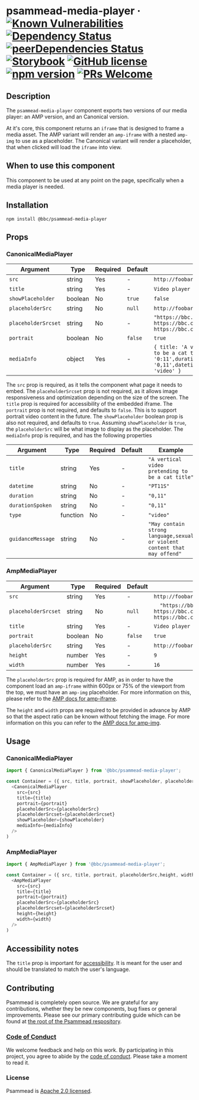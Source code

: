 # psammead-media-player &middot; [![Known Vulnerabilities](https://snyk.io/test/github/bbc/psammead/badge.svg?targetFile=packages%2Fcomponents%2Fpsammead-brand%2Fpackage.json)](https://snyk.io/test/github/bbc/psammead?targetFile=packages%2Fcomponents%2Fpsammead-brand%2Fpackage.json) [![Dependency Status](https://david-dm.org/bbc/psammead.svg?path=packages/components/psammead-media-player)](https://david-dm.org/bbc/psammead?path=packages/components/psammead-media-player) [![peerDependencies Status](https://david-dm.org/bbc/psammead/peer-status.svg?path=packages/components/psammead-media-player)](https://david-dm.org/bbc/psammead?path=packages/components/psammead-media-player&type=peer) [![Storybook](https://raw.githubusercontent.com/storybooks/brand/master/badge/badge-storybook.svg?sanitize=true)](https://bbc.github.io/psammead/?path=/story/brand--default) [![GitHub license](https://img.shields.io/badge/license-Apache%202.0-blue.svg)](https://github.com/bbc/psammead/blob/latest/LICENSE) [![npm version](https://img.shields.io/npm/v/@bbc/psammead-media-player.svg)](https://www.npmjs.com/package/@bbc/psammead-media-player) [![PRs Welcome](https://img.shields.io/badge/PRs-welcome-brightgreen.svg)](https://github.com/bbc/psammead/blob/latest/CONTRIBUTING.md) 

## Description
The `psammead-media-player` component exports two versions of our media player: an AMP version, and an Canonical version.

At it's core, this component returns an `iframe` that is designed to frame a media asset. 
The AMP variant will render an `amp-iframe` with a nested `amp-img` to use as a placeholder.
The Canonical variant will render a placeholder, that when clicked will load the `iframe` into view.

## When to use this component
This component to be used at any point on the page, specifically when a media player is needed.

## Installation
`npm install @bbc/psammead-media-player`

## Props
### CanonicalMediaPlayer

| Argument  | Type                | Required | Default | Example         |
|-----------|---------------------|----------|---------|-----------------|
| `src` | string | Yes   | - | `http://foobar.com/embeddable_endpoint` |
| `title` | string | Yes | - | `Video player` |
| `showPlaceholder` | boolean | No   | `true` | `false` |
| `placeholderSrc` | string | No   | `null` | `http://foobar.com/placeholder.png` |
| `placeholderSrcset` | string | No   | - | `"https://bbc.com/300/cat.jpg 300w, https://bbc.com/450/cat.jpg 450w, https://bbc.com/600/cat.jpg 600w"` |
| `portrait` | boolean | No   | `false` | `true` |
| `mediaInfo` | object | Yes   | - | `{ title: 'A vertical video pretending to be a cat title',duration: '0:11',durationSpoken: '0,11',datetime: 'PT11S',type: 'video' }`|

The `src` prop is required, as it tells the component what page it needs to embed.
The `placeholderSrcset` prop is not required, as it allows image responsiveness and optimization depending on the size of the screen.
The `title` prop is required for accessibility of the embedded iframe.
The `portrait` prop is not required, and defaults to `false`. This is to support portrait video content in the future.
The `showPlaceholder` boolean prop is also not required, and defaults to `true`.
Assuming `showPlaceholder` is `true`, the `placeholderSrc` will be what image to display as the placeholder.
The `mediaInfo` prop is required, and has the following properties

| Argument  | Type                | Required | Default | Example         |
|-----------|---------------------|----------|---------|-----------------|
| `title` | string | Yes   | - | `"A vertical video pretending to be a cat title"` |
| `datetime` | string | No| - | `"PT11S"` |
| `duration` | string| No   | - | `"0,11"` |
| `durationSpoken` | string | No   | - | `"0,11"` |
| `type` | function | No   | - | `"video"` |
| `guidanceMessage` | string | No   | - | `"May contain strong language,sexual or violent content that may offend"` |

### AmpMediaPlayer

| Argument  | Type                | Required | Default | Example         |
|-----------|---------------------|----------|---------|-----------------|
| `src` | string | Yes   | - | `http://foobar.com/embeddable_endpoint` |
| `placeholderSrcset` | string | No   | `null` | `	"https://bbc.com/300/cat.jpg 300w, https://bbc.com/450/cat.jpg 450w, https://bbc.com/600/cat.jpg 600w"` |
| `title` | string | Yes | - | `Video player` |
| `portrait` | boolean | No   | `false` | `true` |
| `placeholderSrc` | string | Yes   | - | `http://foobar.com/placeholder.png` |
| `height` | number | Yes | - | `9` |
| `width` | number | Yes | - | `16` |

The `placeholderSrc` prop is required for AMP, as in order to have the component load an `amp-iframe` within 600px or 75% of the viewport from the top, we must have an `amp-img` placeholder. For more information on this, please refer to the [AMP docs for amp-iframe](https://amp.dev/documentation/components/amp-iframe/).

The `height` and `width` props are required to be provided in advance by AMP so that the aspect ratio can be known without fetching the image. For more information on this you can refer to the [AMP docs for amp-img](https://amp.dev/documentation/components/amp-img/).

## Usage
### CanonicalMediaPlayer
```js
import { CanonicalMediaPlayer } from '@bbc/psammead-media-player';

const Container = ({ src, title, portrait, showPlaceholder, placeholderSrc, placeholderSrcset, mediaInfo }) => (
  <CanonicalMediaPlayer
    src={src}
    title={title}
    portrait={portrait}
    placeholderSrc={placeholderSrc}
    placeholderSrcset={placeholderSrcset}
    showPlaceholder={showPlaceholder}
    mediaInfo={mediaInfo}
  />
)
```

### AmpMediaPlayer
```js
import { AmpMediaPlayer } from '@bbc/psammead-media-player';

const Container = ({ src, title, portrait, placeholderSrc,height, width, placeholderSrcset}) => (
  <AmpMediaPlayer
    src={src}
    title={title}
    portrait={portrait}
    placeholderSrc={placeholderSrc}
    placeholderSrcset={placeholderSrcset}
    height={height}
    width={width}
  />
)
```

## Accessibility notes
The `title` prop is important for [accessibility](https://www.w3.org/TR/WCAG20-TECHS/H64.html). It is meant for the user and should be translated to match the user's language.

## Contributing

Psammead is completely open source. We are grateful for any contributions, whether they be new components, bug fixes or general improvements. Please see our primary contributing guide which can be found at [the root of the Psammead respository](https://github.com/bbc/psammead/blob/latest/CONTRIBUTING.md).

### [Code of Conduct](https://github.com/bbc/psammead/blob/latest/CODE_OF_CONDUCT.md)

We welcome feedback and help on this work. By participating in this project, you agree to abide by the [code of conduct](https://github.com/bbc/psammead/blob/latest/CODE_OF_CONDUCT.md). Please take a moment to read it.

### License

Psammead is [Apache 2.0 licensed](https://github.com/bbc/psammead/blob/latest/LICENSE).

